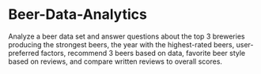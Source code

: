 # Beer-Data-Analytics
Analyze a beer data set and answer questions about the top 3 breweries producing the strongest beers, the year with the highest-rated beers, user-preferred factors, recommend 3 beers based on data, favorite beer style based on reviews, and compare written reviews to overall scores.
